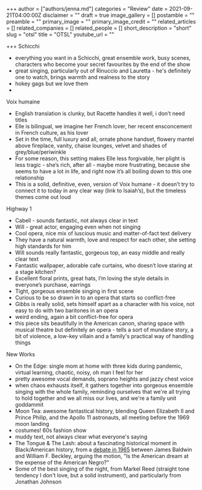 +++
author = ["authors/jenna.md"]
categories = "Review"
date = 2021-09-21T04:00:00Z
disclaimer = ""
draft = true
image_gallery = []
postamble = ""
preamble = ""
primary_image = ""
primary_image_credit = ""
related_articles = []
related_companies = []
related_people = []
short_description = "short"
slug = "otsl"
title = "OTSL"
youtube_url = ""

+++
Schicchi

* everything you want in a Schicchi, great ensemble work, busy scenes, characters who become your secret favourites by the end of the show
* great singing, particularly out of Rinuccio and Lauretta - he's definitely one to watch, brings warmth and realness to the story
* hokey gags but we love them
* 

Voix humaine

* English translation is clunky, but Racette handles it well, i don’t need titles
* Elle is bilingual, we imagine her French lover, her recent ensconcement in French culture, as his lover
* Set in the time, full luxury and all, ornate phone handset, flowery mantel above fireplace, vanity, chaise lounges, velvet and shades of grey/blue/periwinkle
* For some reason, this setting makes Elle less forgivable, her plight is less tragic - she’s rich, after all - maybe more frustrating, because she seems to have a lot in life, and right now it’s all boiling down to this one relationship
* This is a solid, definitive, even, version of Voix humane - it doesn’t try to connect it to today in any clear way (link to Isaiah’s), but the timeless themes come out loud

Highway 1

* Cabell - sounds fantastic, not always clear in text
* Will - great actor, engaging even when not singing
* Cool opera, nice mix of luscious music and matter-of-fact text delivery
* They have a natural warmth, love and respect for each other, she setting high standards for him
* Will sounds really fantastic, gorgeous top, an easy middle and really clear text
* Fantastic wallpaper, adorable cafe curtains, who doesn’t love staring at a stage kitchen?
* Excellent floral prints, great hats, I’m loving the style details in everyone’s purchase, earrings
* Tight, gorgeous ensemble singing in first scene
* Curious to be so drawn in to an opera that starts so conflict-free
* Gibbs is really solid, sets himself apart as a character with his voice, not easy to do with two baritones in an opera
* weird ending, again a bit conflict-free for opera
* this piece sits beautifully in the American canon, sharing space with musical theatre but definitely an opera - tells a sort of mundane story, a bit of violence, a low-key villain and a family's practical way of handling things

New Works

* On the Edge: single mom at home with three kids during pandemic, virtual learning, chaotic, noisy, oh man I feel for her
* pretty awesome vocal demands, soprano heights and jazzy chest voice
* when chaos exhausts itself, it gathers together into gorgeous ensemble singing with the whole family, reminding ourselves that we're all trying to hold together and we all miss our lives, and we're a family unit goddammit
* Moon Tea: awesome fantastical history, blending Queen Elizabeth II and Prince Philip, and the Apollo 11 astronauts, all meeting before the 1969 moon landing
* costumes! 60s fashion show
* muddy text, not always clear what everyone's saying
* The Tongue & The Lash: about a fascinating historical moment in Black/American history, from a [debate in 1965](https://www.theatlantic.com/entertainment/archive/2019/12/james-baldwin-william-f-buckley-debate/602695/) between James Baldwin and William F. Beckley, arguing the motion, "Is the American dream at the expense of the American Negro?"
* Some of the best singing of the night, from Markel Reed (straight tone tendency I don't love, but a solid instrument), and particularly from Jonathan Johnson